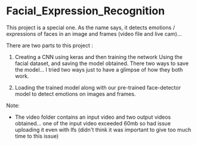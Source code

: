 # Facial_Expression_Recognition
This project is a special one. As the name says, it detects emotions / expressions of faces in an image and frames (video file and live cam)...

There are two parts to this project :
1) Creating a CNN using keras and then training the network Using the facial dataset, and saving the model obtained. There two ways to save the model... I tried two ways just to have a glimpse of how they both work.

2) Loading the trained model along with our pre-trained face-detector model to detect emotions on images and frames.

Note:
- The video folder contains an input video and two output videos obtained... one of the input video exceeded 60mb so had issue uploading it even with lfs (didn't think it was important to give too much time to this issue)
